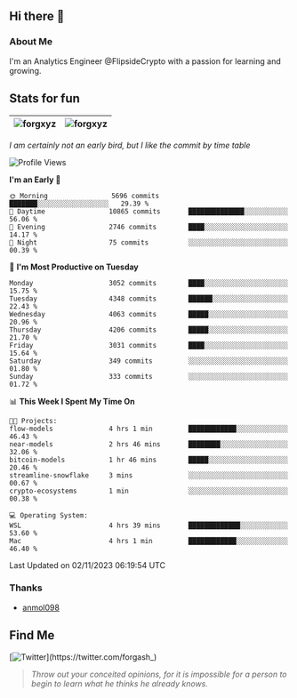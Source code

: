 ## Hi there 👋

### About Me

I'm an Analytics Engineer @FlipsideCrypto with a passion for learning and growing.
  
## Stats for fun

| <img align="center" src="https://github-readme-streak-stats.herokuapp.com/?user=forgxyz&theme=tokyonight" alt="forgxyz" /> | <img align="center" src="https://github-readme-stats.vercel.app/api?username=forgxyz&theme=tokyonight&show_icons=true" alt="forgxyz" /> |
| ------------- |------------- |

*I am certainly not an early bird, but I like the commit by time table*  

<!--START_SECTION:waka-->
![Profile Views](http://img.shields.io/badge/Profile%20Views-0-blue)

**I'm an Early 🐤** 

```text
🌞 Morning                5696 commits        ███████░░░░░░░░░░░░░░░░░░   29.39 % 
🌆 Daytime                10865 commits       ██████████████░░░░░░░░░░░   56.06 % 
🌃 Evening                2746 commits        ████░░░░░░░░░░░░░░░░░░░░░   14.17 % 
🌙 Night                  75 commits          ░░░░░░░░░░░░░░░░░░░░░░░░░   00.39 % 
```
📅 **I'm Most Productive on Tuesday** 

```text
Monday                   3052 commits        ████░░░░░░░░░░░░░░░░░░░░░   15.75 % 
Tuesday                  4348 commits        ██████░░░░░░░░░░░░░░░░░░░   22.43 % 
Wednesday                4063 commits        █████░░░░░░░░░░░░░░░░░░░░   20.96 % 
Thursday                 4206 commits        █████░░░░░░░░░░░░░░░░░░░░   21.70 % 
Friday                   3031 commits        ████░░░░░░░░░░░░░░░░░░░░░   15.64 % 
Saturday                 349 commits         ░░░░░░░░░░░░░░░░░░░░░░░░░   01.80 % 
Sunday                   333 commits         ░░░░░░░░░░░░░░░░░░░░░░░░░   01.72 % 
```


📊 **This Week I Spent My Time On** 

```text
🐱‍💻 Projects: 
flow-models              4 hrs 1 min         ████████████░░░░░░░░░░░░░   46.43 % 
near-models              2 hrs 46 mins       ████████░░░░░░░░░░░░░░░░░   32.06 % 
bitcoin-models           1 hr 46 mins        █████░░░░░░░░░░░░░░░░░░░░   20.46 % 
streamline-snowflake     3 mins              ░░░░░░░░░░░░░░░░░░░░░░░░░   00.67 % 
crypto-ecosystems        1 min               ░░░░░░░░░░░░░░░░░░░░░░░░░   00.38 % 

💻 Operating System: 
WSL                      4 hrs 39 mins       █████████████░░░░░░░░░░░░   53.60 % 
Mac                      4 hrs 1 min         ████████████░░░░░░░░░░░░░   46.40 % 
```


 Last Updated on 02/11/2023 06:19:54 UTC
<!--END_SECTION:waka-->

### Thanks
 - [anmol098](https://github.com/anmol098/waka-readme-stats/)
  
## Find Me
[![Twitter](https://img.shields.io/twitter/url/https/twitter.com/forgash_.svg?style=social&label=Follow%20%40forgash_)](https://twitter.com/forgash_)


> *Throw out your conceited opinions, for it is impossible for a person to begin to learn what he thinks he already knows.* 
